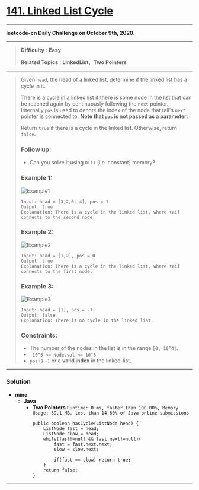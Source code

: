 # [141. Linked List Cycle](https://leetcode.com/problems/linked-list-cycle/)

---

**leetcode-cn Daily Challenge on October 9th, 2020.**

---

> **Difficulty** : **Easy**
>
> **Related Topics** : **LinkedList**、**Two Pointers**

---


> Given `head`, the head of a linked list, determine if the linked list has a cycle in it.
>
> There is a cycle in a linked list if there is some node in the list that can be reached again by continuously following the `next` pointer.
> Internally,`pos` is used to denote the index of the node that tail's `next` pointer is connected to. **Note that `pos` is not passed as a parameter**.
>
> Return `true` if there is a cycle in the linked list. Otherwise, return `false`.
>
> ### Follow up:
> * Can you solve it using `O(1)` (i.e. constant) memory?
>
> ### Example 1:
> ![Example1](https://assets.leetcode.com/uploads/2018/12/07/circularlinkedlist.png)
> ```
> Input: head = [3,2,0,-4], pos = 1
> Output: true
> Explanation: There is a cycle in the linked list, where tail connects to the second node.
> ```
>
>
> ### Example 2:
> ![Example2](https://assets.leetcode.com/uploads/2018/12/07/circularlinkedlist_test2.png)
> ```
> Input: head = [1,2], pos = 0
> Output: true
> Explanation: There is a cycle in the linked list, where tail connects to the first node.
> ```
>
>
> ### Example 3:
> ![Example3](https://assets.leetcode.com/uploads/2018/12/07/circularlinkedlist_test3.png)
> ```
> Input: head = [1], pos = -1
> Output: false
> Explanation: There is no cycle in the linked list.
> ```
>
> ### Constraints:
> * The number of the nodes in the list is in the range `[0, 10^4]`.
> * `-10^5 <= Node.val <= 10^5`
> * `pos` is `-1` or a **valid index** in the linked-list.

---

###  Solution
* **mine**
  * **Java**
    * **Two Pointers** `Runtime: 0 ms, faster than 100.00%, Memory Usage: 39.1 MB, less than 14.60% of Java online submissions`
      ```
      public boolean hasCycle(ListNode head) {
          ListNode fast = head;
          ListNode slow = head;
          while(fast!=null && fast.next!=null){
              fast = fast.next.next;
              slow = slow.next;

              if(fast == slow) return true;
          }
          return false;
      }
      ```

---
